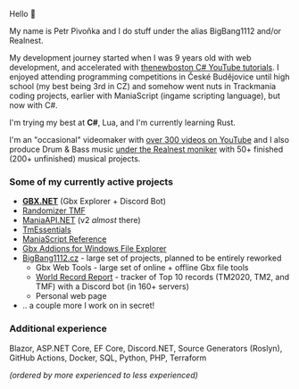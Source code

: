Hello 👋

My name is Petr Pivoňka and I do stuff under the alias BigBang1112 and/or Realnest.

My development journey started when I was 9 years old with web development, and accelerated with [thenewboston C# YouTube tutorials](https://www.youtube.com/watch?v=x_9lfHjYtVg&list=PL0EE421AE8BCEBA4A). I enjoyed attending programming competitions in České Budějovice until high school (my best being 3rd in CZ) and somehow went nuts in Trackmania coding projects, earlier with ManiaScript (ingame scripting language), but now with C#.

I'm trying my best at **C#**, Lua, and I'm currently learning Rust.

I'm an "occasional" videomaker with [over 300 videos on YouTube](https://www.youtube.com/@BigBang1112tm) and I also produce Drum & Bass music [under the Realnest moniker](https://www.youtube.com/@RealnestMusic) with 50+ finished (200+ unfinished) musical projects.

### Some of my currently active projects

- **[GBX.NET](https://github.com/BigBang1112/gbx-net)** (Gbx Explorer + Discord Bot)
- [Randomizer TMF](https://github.com/BigBang1112/randomizer-tmf)
- [ManiaAPI.NET](https://github.com/BigBang1112/maniaapi-net) (v2 *almost* there)
- [TmEssentials](https://github.com/BigBang1112/tm-essentials)
- [ManiaScript Reference](https://github.com/BigBang1112/maniascript-reference)
- [Gbx Addions for Windows File Explorer](https://github.com/BigBang1112/win-file-explorer-gbx-addons)
- [BigBang1112.cz](https://github.com/bigbang1112-cz) - large set of projects, planned to be entirely reworked
  - Gbx Web Tools - large set of online + offline Gbx file tools
  - [World Record Report](https://github.com/bigbang1112-cz/world-record-report) - tracker of Top 10 records (TM2020, TM2, and TMF) with a Discord bot (in 160+ servers)
  - Personal web page
- .. a couple more I work on in secret!

### Additional experience

Blazor, ASP.NET Core, EF Core, Discord.NET, Source Generators (Roslyn), GitHub Actions, Docker, SQL, Python, PHP, Terraform

*(ordered by more experienced to less experienced)*
